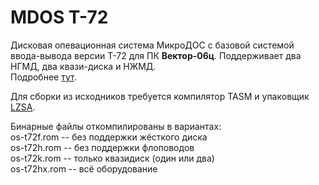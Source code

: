 # MDOS T-72
Дисковая опевационная система МикроДОС с базовой системой ввода-вывода версии Т-72 для ПК <b>Вектор-06ц</b>.
Поддерживает два НГМД, два квази-диска и НЖМД.<br>
Подробнее [тут](https://zx-pk.ru/threads/9488-vektor-06ts-operatsionnye-sistemy.html).

Для сборки из исходников требуется компилятор TASM и упаковщик [LZSA](https://github.com/emmanuel-marty/lzsa).

Бинарные файлы откомпилированы в вариантах:<br>
os-t72f.rom -- без поддержки жёсткого диска<br>
os-t72h.rom -- без поддержки флоповодов<br>
os-t72k.rom -- только квазидиск (один или два)<br>
os-t72hx.rom -- всё оборудование
